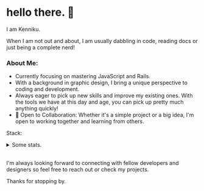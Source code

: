 <link rel="stylesheet" href="https://cdn.jsdelivr.net/gh/devicons/devicon@latest/devicon.min.css">

# hello there. 👋

I am Kenniku.

When I am not out and about, I am usually dabbling in code, reading docs or just being a complete nerd!


### About Me:

- Currently focusing on mastering JavaScript and Rails. 
- With a background in graphic design, I bring a unique perspective to coding and development.
- Always eager to pick up new skills and improve my existing ones. With the tools we have at this day and age, you can pick up pretty much anything quickly!
- 🤝 Open to Collaboration: Whether it's a simple project or a big idea, I'm open to working together and learning from others.

Stack:
<i class="devicon-express-original"></i>
<i class="devicon-react-original"></i>
<i class="devicon-postgresql-plain"></i>
<i class="devicon-nodejs-plain"></i>



<details>
<summary>Some stats.</summary></br>


[![Anurag's GitHub stats](https://github-readme-stats.vercel.app/api?username=knnku&show_icons=true&theme=dracula)](https://github.com/anuraghazra/github-readme-stats)


<!-- ![](https://komarev.com/ghpvc/?username=knnku) -->

</details></br>

I'm always looking forward to connecting with fellow developers and designers so feel free to reach out or check my projects.

Thanks for stopping by.



<!--
**knnku/knnku** is a ✨ _special_ ✨ repository because its `README.md` (this file) appears on your GitHub profile.

Here are some ideas to get you started:

- 🔭 I’m currently working on 
- 🌱 I’m currently learning ruby, rails, ux and other cool front end stuff
- 👯 I’m looking to collaborate on ...
- 🤔 I’m looking for help with ...
- 💬 Ask me about ...
- 📫 How to reach me: ...
- 😄 Pronouns: ...
- ⚡ Fun fact: ...
-->
